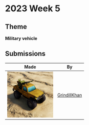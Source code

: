 # 2023 Week 5


## Theme

**Military vehicle**


## Submissions

| Made | By |
|------|----|
| <img src="./GrindillKhan/Weekly_01-29-24_Military_Vehicle_GrindillKhan_01.jpg" height="150" /> | [GrindillKhan](./GrindillKhan/) |
